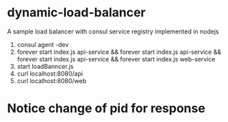 # dynamic-load-balancer
A sample load balancer with consul service registry implemented in nodejs 
1. consul agent -dev
2. forever start index.js api-service && forever start index.js api-service && forever start index.js api-service && forever start index.js web-service
3. start loadBanncer.js
4. curl localhost:8080/api
5. curl localhost:8080/web


# Notice change of pid for response
